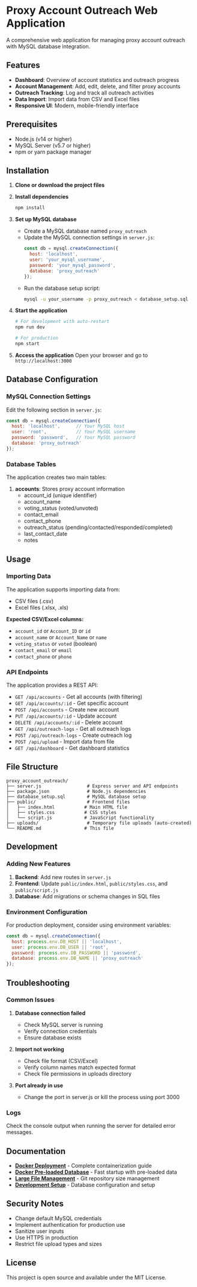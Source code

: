 # Proxy Account Outreach Web Application

A comprehensive web application for managing proxy account outreach with MySQL database integration.

## Features

- **Dashboard**: Overview of account statistics and outreach progress
- **Account Management**: Add, edit, delete, and filter proxy accounts
- **Outreach Tracking**: Log and track all outreach activities
- **Data Import**: Import data from CSV and Excel files
- **Responsive UI**: Modern, mobile-friendly interface

## Prerequisites

- Node.js (v14 or higher)
- MySQL Server (v5.7 or higher)
- npm or yarn package manager

## Installation

1. **Clone or download the project files**

2. **Install dependencies**
   ```bash
   npm install
   ```

3. **Set up MySQL database**
   - Create a MySQL database named `proxy_outreach`
   - Update the MySQL connection settings in `server.js`:
     ```javascript
     const db = mysql.createConnection({
       host: 'localhost',
       user: 'your_mysql_username',
       password: 'your_mysql_password',
       database: 'proxy_outreach'
     });
     ```
   - Run the database setup script:
     ```bash
     mysql -u your_username -p proxy_outreach < database_setup.sql
     ```

4. **Start the application**
   ```bash
   # For development with auto-restart
   npm run dev
   
   # For production
   npm start
   ```

5. **Access the application**
   Open your browser and go to `http://localhost:3000`

## Database Configuration

### MySQL Connection Settings

Edit the following section in `server.js`:

```javascript
const db = mysql.createConnection({
  host: 'localhost',      // Your MySQL host
  user: 'root',           // Your MySQL username
  password: 'password',   // Your MySQL password
  database: 'proxy_outreach'
});
```

### Database Tables

The application creates two main tables:

1. **accounts**: Stores proxy account information
   - account_id (unique identifier)
   - account_name
   - voting_status (voted/unvoted)
   - contact_email
   - contact_phone
   - outreach_status (pending/contacted/responded/completed)
   - last_contact_date
   - notes

## Usage

### Importing Data

The application supports importing data from:
- CSV files (.csv)
- Excel files (.xlsx, .xls)

**Expected CSV/Excel columns:**
- `account_id` or `Account_ID` or `id`
- `account_name` or `Account_Name` or `name`
- `voting_status` or `voted` (boolean)
- `contact_email` or `email`
- `contact_phone` or `phone`

### API Endpoints

The application provides a REST API:

- `GET /api/accounts` - Get all accounts (with filtering)
- `GET /api/accounts/:id` - Get specific account
- `POST /api/accounts` - Create new account
- `PUT /api/accounts/:id` - Update account
- `DELETE /api/accounts/:id` - Delete account
- `GET /api/outreach-logs` - Get all outreach logs
- `POST /api/outreach-logs` - Create outreach log
- `POST /api/upload` - Import data from file
- `GET /api/dashboard` - Get dashboard statistics

## File Structure

```
proxy_account_outreach/
├── server.js                 # Express server and API endpoints
├── package.json              # Node.js dependencies
├── database_setup.sql        # MySQL database setup
├── public/                   # Frontend files
│   ├── index.html           # Main HTML file
│   ├── styles.css           # CSS styles
│   └── script.js            # JavaScript functionality
├── uploads/                  # Temporary file uploads (auto-created)
└── README.md                # This file
```

## Development

### Adding New Features

1. **Backend**: Add new routes in `server.js`
2. **Frontend**: Update `public/index.html`, `public/styles.css`, and `public/script.js`
3. **Database**: Add migrations or schema changes in SQL files

### Environment Configuration

For production deployment, consider using environment variables:

```javascript
const db = mysql.createConnection({
  host: process.env.DB_HOST || 'localhost',
  user: process.env.DB_USER || 'root',
  password: process.env.DB_PASSWORD || 'password',
  database: process.env.DB_NAME || 'proxy_outreach'
});
```

## Troubleshooting

### Common Issues

1. **Database connection failed**
   - Check MySQL server is running
   - Verify connection credentials
   - Ensure database exists

2. **Import not working**
   - Check file format (CSV/Excel)
   - Verify column names match expected format
   - Check file permissions in uploads directory

3. **Port already in use**
   - Change the port in server.js or kill the process using port 3000

### Logs

Check the console output when running the server for detailed error messages.

## Documentation

- **[Docker Deployment](DOCKER.md)** - Complete containerization guide
- **[Docker Pre-loaded Database](DOCKER-PRELOADED.md)** - Fast startup with pre-loaded data
- **[Large File Management](LARGE_FILES.md)** - Git repository size management
- **[Development Setup](DATABASE.md)** - Database configuration and setup

## Security Notes

- Change default MySQL credentials
- Implement authentication for production use
- Sanitize user inputs
- Use HTTPS in production
- Restrict file upload types and sizes

## License

This project is open source and available under the MIT License.
